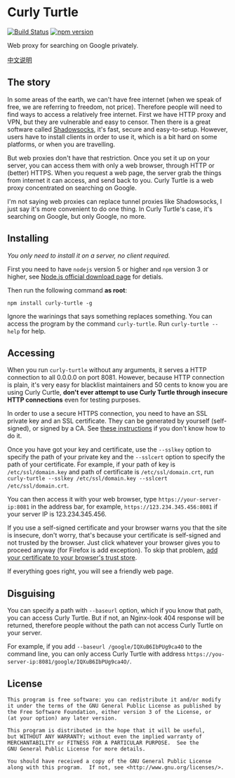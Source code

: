 # Curly Turtle

[![Build Status](https://travis-ci.org/FiveYellowMice/curly-turtle.svg)](https://travis-ci.org/FiveYellowMice/curly-turtle)
[![npm version](https://img.shields.io/npm/v/curly-turtle.svg)](https://www.npmjs.com/package/curly-turtle)

Web proxy for searching on Google privately.

[中文说明](https://github.com/FiveYellowMice/curly-turtle/wiki/%E4%B8%AD%E6%96%87%E8%AF%B4%E6%98%8E)
 
## The story

In some areas of the earth, we can't have free internet (when we speak of free, we are referring to freedom, not price). Therefore people will need to find ways to access a relatively free internet. First we have HTTP proxy and VPN, but they are vulnerable and easy to censor. Then there is a great software called [Shadowsocks](https://github.com/Long-live-shadowsocks/shadowsocks), it's fast, secure and easy-to-setup. However, users have to install clients in order to use it, which is a bit hard on some platforms, or when you are travelling.

But web proxies don't have that restriction. Once you set it up on your server, you can access them with only a web browser, through HTTP or (better) HTTPS. When you request a web page, the server grab the things from internet it can access, and send back to you. Curly Turtle is a web proxy concentrated on searching on Google.

I'm not saying web proxies can replace tunnel proxies like Shadowsocks, I just say it's more convenient to do one thing. In Curly Turtle's case, it's searching on Google, but only Google, no more.

## Installing

*You only need to install it on a server, no client required.*

First you need to have `nodejs` version 5 or higher and `npm` version 3 or higher, see [Node.js official download page](https://nodejs.org/en/download/stable/) for detials.

Then run the following command **as root**:

	npm install curly-turtle -g

Ignore the warinings that says something replaces something. You can access the program by the command `curly-turtle`. Run `curly-turtle --help` for help.

## Accessing

When you run `curly-turtle` without any arguments, it serves a HTTP connection to all 0.0.0.0 on port 8081. However, because HTTP connection is plain, it's very easy for blacklist maintainers and 50 cents to know you are using Curly Curtle, **don't ever attempt to use Curly Turtle through insecure HTTP connections** even for testing purposes.

In order to use a secure HTTPS connection, you need to have an SSL private key and an SSL certificate. They can be generated by yourself (self-signed), or signed by a CA. See [these instructions](https://www.digitalocean.com/community/tutorials/openssl-essentials-working-with-ssl-certificates-private-keys-and-csrs) if you don't know how to do it.

Once you have got your key and certificate, use the `--sslkey` option to specify the path of your private key and the `--sslcert` option to specify the path of your certificate. For example, if your path of key is `/etc/ssl/domain.key` and path of certificate is `/etc/ssl/domain.crt`, run `curly-turtle --sslkey /etc/ssl/domain.key --sslcert /etc/ssl/domain.crt`.

You can then access it with your web browser, type `https://your-server-ip:8081` in the address bar, for example, `https://123.234.345.456:8081` if your server IP is 123.234.345.456.

If you use a self-signed certificate and your browser warns you that the site is insecure, don't worry, that's because your certificate is self-signed and not trusted by the browser. Just click whatever your browser gives you to proceed anyway (for Firefox is add exception). To skip that problem, [add your certificate to your browser's trust store](https://www.google.com/searchq=add+self-signed+certificate+to+trust+store).

If everything goes right, you will see a friendly web page.

## Disguising

You can specify a path with `--baseurl` option, which if you know that path, you can access Curly Turtle. But if not, an Nginx-look 404 response will be returned, therefore people without the path can not access Curly Turtle on your server.

For example, if you add `--baseurl /google/IQXuB6IbPUg9ca4O` to the command line, you can only access Curly Turtle with address `https://you-server-ip:8081/google/IQXuB6IbPUg9ca4O/`.

## License

	This program is free software: you can redistribute it and/or modify
	it under the terms of the GNU General Public License as published by
	the Free Software Foundation, either version 3 of the License, or
	(at your option) any later version.

	This program is distributed in the hope that it will be useful,
	but WITHOUT ANY WARRANTY; without even the implied warranty of
	MERCHANTABILITY or FITNESS FOR A PARTICULAR PURPOSE.  See the
	GNU General Public License for more details.

	You should have received a copy of the GNU General Public License
	along with this program.  If not, see <http://www.gnu.org/licenses/>.
